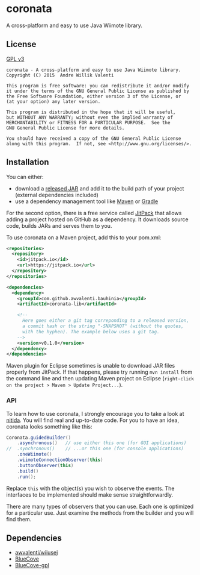 # coronata
A cross-platform and easy to use Java Wiimote library.

## License
[GPL v3](http://www.gnu.org/licenses/gpl-3.0.en.html)

```
coronata - A cross-platform and easy to use Java Wiimote library.
Copyright (C) 2015  Andre Willik Valenti

This program is free software: you can redistribute it and/or modify
it under the terms of the GNU General Public License as published by
the Free Software Foundation, either version 3 of the License, or
(at your option) any later version.

This program is distributed in the hope that it will be useful,
but WITHOUT ANY WARRANTY; without even the implied warranty of
MERCHANTABILITY or FITNESS FOR A PARTICULAR PURPOSE.  See the
GNU General Public License for more details.

You should have received a copy of the GNU General Public License
along with this program.  If not, see <http://www.gnu.org/licenses/>.
```

## Installation
You can either:
- download a [released JAR](../../../releases) and add it to the build path of your project (external dependencies included)
- use a dependency management tool like [Maven](https://maven.apache.org) or [Gradle](http://gradle.org/)

For the second option, there is a free service called [JitPack](https://jitpack.io/) that allows adding a project hosted on GitHub as a dependency. It downloads source code, builds JARs and serves them to you.

To use coronata on a Maven project, add this to your pom.xml:

```xml
<repositories>
  <repository>
    <id>jitpack.io</id>
    <url>https://jitpack.io</url>
  </repository>
</repositories>

<dependencies>
  <dependency>
    <groupId>com.github.awvalenti.bauhinia</groupId>
    <artifactId>coronata-lib</artifactId>

    <!--
      Here goes either a git tag correponding to a released version,
      a commit hash or the string "-SNAPSHOT" (without the quotes,
      with the hyphen). The example below uses a git tag.
    -->
    <version>v0.1.0</version>
  </dependency>
</dependencies>
```

Maven plugin for Eclipse sometimes is unable to download JAR files properly from JitPack. If that happens, please try running ```mvn install``` from the command line and then updating Maven project on Eclipse (```right-click on the project > Maven > Update Project...```).

### API
To learn how to use coronata, I strongly encourage you to take a look at [nitida](https://github.com/awvalenti/bauhinia/tree/master/nitida). You will find real and up-to-date code. For you to have an idea, coronata looks something like this:
```java
Coronata.guidedBuilder()
    .asynchronous()   // use either this one (for GUI applications)
//  .synchronous()    // ...or this one (for console applications)
    .oneWiimote()
    .wiimoteConnectionObserver(this)
    .buttonObserver(this)
    .build()
    .run();
```
Replace ```this``` with the object(s) you wish to observe the events. The interfaces to be implemented should make sense straightforwardly.

There are many types of observers that you can use. Each one is optimized for a particular use. Just examine the methods from the builder and you will find them.

## Dependencies
- [awvalenti/wiiusej](https://github.com/awvalenti/wiiusej)
- [BlueCove](http://bluecove.org/)
- [BlueCove-gpl](http://bluecove.org/bluecove-gpl/)

